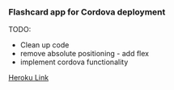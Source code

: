 ### Flashcard app for Cordova deployment

TODO:

- Clean up code
- remove absolute positioning - add flex
- implement cordova functionality


[Heroku Link](https://flashcards-vanilla-js-router.herokuapp.com)

